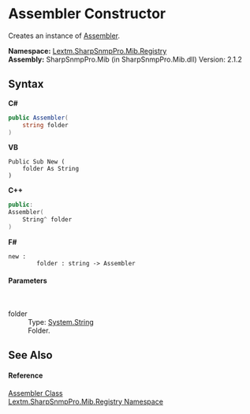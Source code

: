 # Assembler Constructor 
 

Creates an instance of <a href="T_Lextm_SharpSnmpPro_Mib_Registry_Assembler">Assembler</a>.

**Namespace:**&nbsp;<a href="N_Lextm_SharpSnmpPro_Mib_Registry">Lextm.SharpSnmpPro.Mib.Registry</a><br />**Assembly:**&nbsp;SharpSnmpPro.Mib (in SharpSnmpPro.Mib.dll) Version: 2.1.2

## Syntax

**C#**<br />
``` C#
public Assembler(
	string folder
)
```

**VB**<br />
``` VB
Public Sub New ( 
	folder As String
)
```

**C++**<br />
``` C++
public:
Assembler(
	String^ folder
)
```

**F#**<br />
``` F#
new : 
        folder : string -> Assembler
```


#### Parameters
&nbsp;<dl><dt>folder</dt><dd>Type: <a href="https://docs.microsoft.com/dotnet/api/system.string" target="_blank" rel="noopener noreferrer">System.String</a><br />Folder.</dd></dl>

## See Also


#### Reference
<a href="T_Lextm_SharpSnmpPro_Mib_Registry_Assembler">Assembler Class</a><br /><a href="N_Lextm_SharpSnmpPro_Mib_Registry">Lextm.SharpSnmpPro.Mib.Registry Namespace</a><br />